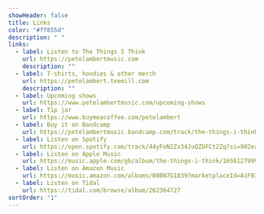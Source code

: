 ```yaml
---
showHeader: false
title: Links
color: "#ff855d"
description: " "
links:
  - label: Listen to The Things I Think
    url: https://petelambertmusic.com
    description: ""
  - label: T-shirts, hoodies & other merch
    url: https://petelambert.teemill.com
    description: ""
  - label: Upcoming shows
    url: https://www.petelambertmusic.com/upcoming-shows
  - label: Tip jar
    url: https://www.buymeacoffee.com/petelambert
  - label: Buy it on Bandcamp
    url: https://petelambertmusic.bandcamp.com/track/the-things-i-think
  - label: Listen on Spotify
    url: https://open.spotify.com/track/44yFoN2Zx34JuQZDFCt2Zq?si=902eaedfbe1a4c03
  - label: Listen on Apple Music
    url: https://music.apple.com/gb/album/the-things-i-think/1656127999?i=1656128000
  - label: Listen on Amazon Music
    url: https://music.amazon.com/albums/B0BN7G1839?marketplaceId=A1F83G8C2ARO7P&musicTerritory=GB&ref=dm_sh_J0wB7Wc7tfa1oswVOjRoNvSqR&trackAsin=B0BN6VSKMM
  - label: Listen on Tidal
    url: https://tidal.com/browse/album/262364727
sortOrder: "1"
---
```

